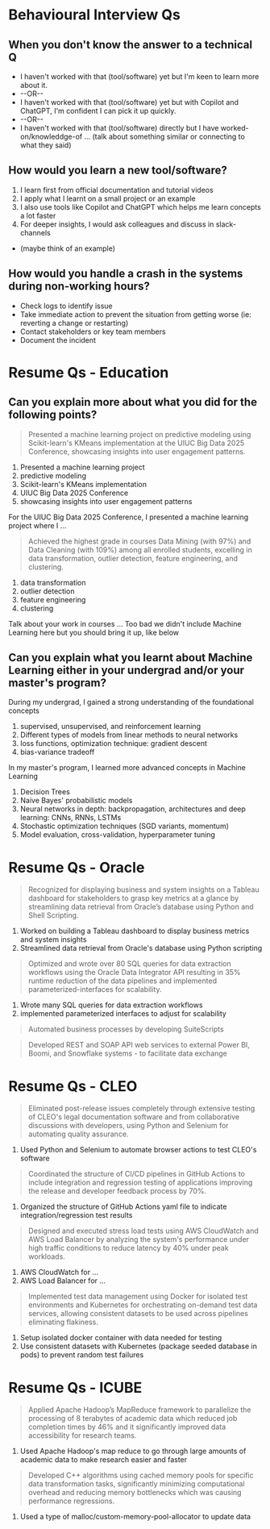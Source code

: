 # Behavioural Interview Qs

## When you don't know the answer to a technical Q

- I haven't worked with that (tool/software) yet but I'm keen to learn more about it.
- --OR--
- I haven't worked with that (tool/software) yet but with Copilot and ChatGPT, I'm confident I can pick it up quickly.
- --OR--
- I haven't worked with that (tool/software) directly but I have worked-on/knowleddge-of ... (talk about something similar or connecting to what they said)

## How would you learn a new tool/software?

1. I learn first from official documentation and tutorial videos
2. I apply what I learnt on a small project or an example
3. I also use tools like Copilot and ChatGPT which helps me learn concepts a lot faster
4. For deeper insights, I would ask colleagues and discuss in slack-channels
- (maybe think of an example)

## How would you handle a crash in the systems during non-working hours?

- Check logs to identify issue
- Take immediate action to prevent the situation from getting worse (ie: reverting a change or restarting)
- Contact stakeholders or key team members
- Document the incident

# Resume Qs - Education

## Can you explain more about what you did for the following points?

> Presented a machine learning project on predictive modeling using Scikit-learn's KMeans implementation at the UIUC Big Data 2025 Conference, showcasing insights into user engagement patterns.

1. Presented a machine learning project
2. predictive modeling
3. Scikit-learn's KMeans implementation
4. UIUC Big Data 2025 Conference
5. showcasing insights into user engagement patterns

For the UIUC Big Data 2025 Conference, I presented a machine learning project where I ...

> Achieved the highest grade in courses Data Mining (with 97%) and Data Cleaning (with 109%) among all enrolled students, excelling in data transformation, outlier detection, feature engineering, and clustering.

1. data transformation
2. outlier detection
3. feature engineering
4. clustering

Talk about your work in courses ... Too bad we didn't include Machine Learning here but you should bring it up, like below

## Can you explain what you learnt about Machine Learning either in your undergrad and/or your master's program?

During my undergrad, I gained a strong understanding of the foundational concepts
1. supervised, unsupervised, and reinforcement learning
2. Different types of models from linear methods to neural networks
3. loss functions, optimization technique: gradient descent
4. bias-variance tradeoff

In my master's program, I learned more advanced concepts in Machine Learning
1. Decision Trees
2. Naive Bayes' probabilistic models
3. Neural networks in depth: backpropagation, architectures and deep learning: CNNs, RNNs, LSTMs
4. Stochastic optimization techniques (SGD variants, momentum)
5. Model evaluation, cross-validation, hyperparameter tuning

# Resume Qs - Oracle

> Recognized for displaying business and system insights on a Tableau dashboard for stakeholders to grasp key metrics at a glance by streamlining data retrieval from Oracle’s database using Python and Shell Scripting.

1. Worked on building a Tableau dashboard to display business metrics and system insights
2. Streamlined data retrieval from Oracle's database using Python scripting

> Optimized and wrote over 80 SQL queries for data extraction workflows using the Oracle Data Integrator API resulting in 35% runtime reduction of the data pipelines and implemented parameterized-interfaces for scalability.

1. Wrote many SQL queries for data extraction workflows
2. implemented parameterized interfaces to adjust for scalability

> Automated business processes by developing SuiteScripts

> Developed REST and SOAP API web services to external Power BI, Boomi, and Snowflake systems - to facilitate data exchange

# Resume Qs - CLEO

> Eliminated post-release issues completely through extensive testing of CLEO's legal documentation software and from collaborative discussions with developers, using Python and Selenium for automating quality assurance.

1. Used Python and Selenium to automate browser actions to test CLEO's software

> Coordinated the structure of CI/CD pipelines in GitHub Actions to include integration and regression testing of applications improving the release and developer feedback process by 70%.

1. Organized the structure of GitHub Actions yaml file to indicate integration/regression test results

> Designed and executed stress load tests using AWS CloudWatch and AWS Load Balancer by analyzing the system's performance under high traffic conditions to reduce latency by 40% under peak workloads.

1. AWS CloudWatch for ...
2. AWS Load Balancer for ...

> Implemented test data management using Docker for isolated test environments and Kubernetes for orchestrating on-demand test data services, allowing consistent datasets to be used across pipelines eliminating flakiness.

1. Setup isolated docker container with data needed for testing
2. Use consistent datasets with Kubernetes (package seeded database in pods) to prevent random test failures

# Resume Qs - ICUBE

> Applied Apache Hadoop’s MapReduce framework to parallelize the processing of 8 terabytes of academic data which reduced job completion times by 46% and it significantly improved data accessibility for research teams.

1. Used Apache Hadoop's map reduce to go through large amounts of academic data to make research easier and faster

> Developed C++ algorithms using cached memory pools for specific data transformation tasks, significantly minimizing computational overhead and reducing memory bottlenecks which was causing performance regressions.

1. Used a type of malloc/custom-memory-pool-allocator to update data
